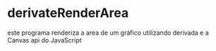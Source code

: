 # derivateRenderArea
este programa renderiza a area de um gráfico utilizando derivada e a Canvas api do JavaScript
